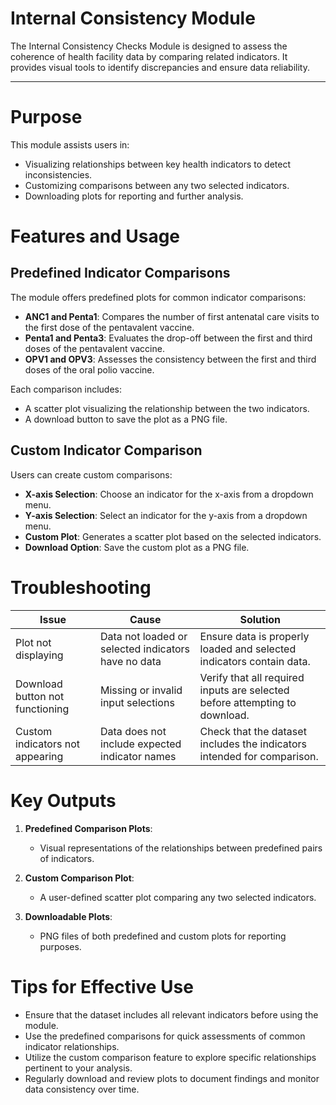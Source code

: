 # **Internal Consistency Module**

The Internal Consistency Checks Module is designed to assess the coherence of 
health facility data by comparing related indicators. It provides visual tools to 
identify discrepancies and ensure data reliability.

---

# Purpose

This module assists users in:

- Visualizing relationships between key health indicators to detect inconsistencies.
- Customizing comparisons between any two selected indicators.
- Downloading plots for reporting and further analysis.

# Features and Usage

## Predefined Indicator Comparisons

The module offers predefined plots for common indicator comparisons:

- **ANC1 and Penta1**: Compares the number of first antenatal care visits to the 
  first dose of the pentavalent vaccine.
- **Penta1 and Penta3**: Evaluates the drop-off between the first and third doses 
  of the pentavalent vaccine.
- **OPV1 and OPV3**: Assesses the consistency between the first and third doses
  of the oral polio vaccine.

Each comparison includes:

- A scatter plot visualizing the relationship between the two indicators.
- A download button to save the plot as a PNG file.

## Custom Indicator Comparison

Users can create custom comparisons:

- **X-axis Selection**: Choose an indicator for the x-axis from a dropdown menu.
- **Y-axis Selection**: Select an indicator for the y-axis from a dropdown menu.
- **Custom Plot**: Generates a scatter plot based on the selected indicators.
- **Download Option**: Save the custom plot as a PNG file.

# Troubleshooting

| **Issue**                             | **Cause**                                         | **Solution**                                                                 |
|---------------------------------------|---------------------------------------------------|-------------------------------------------------------------------------------|
| Plot not displaying                   | Data not loaded or selected indicators have no data | Ensure data is properly loaded and selected indicators contain data.         |
| Download button not functioning       | Missing or invalid input selections               | Verify that all required inputs are selected before attempting to download.  |
| Custom indicators not appearing       | Data does not include expected indicator names    | Check that the dataset includes the indicators intended for comparison.      |

# Key Outputs

1. **Predefined Comparison Plots**:
   - Visual representations of the relationships between predefined pairs of indicators.

2. **Custom Comparison Plot**:
   - A user-defined scatter plot comparing any two selected indicators.

3. **Downloadable Plots**:
   - PNG files of both predefined and custom plots for reporting purposes.

# Tips for Effective Use

- Ensure that the dataset includes all relevant indicators before using the module.
- Use the predefined comparisons for quick assessments of common indicator relationships.
- Utilize the custom comparison feature to explore specific relationships pertinent to your analysis.
- Regularly download and review plots to document findings and monitor data consistency over time.
